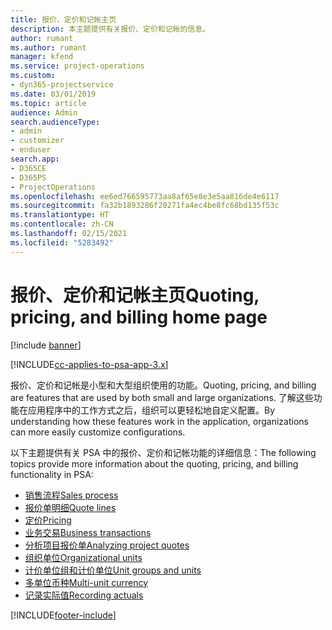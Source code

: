 ```yaml
---
title: 报价、定价和记帐主页
description: 本主题提供有关报价、定价和记帐的信息。
author: rumant
ms.author: rumant
manager: kfend
ms.service: project-operations
ms.custom:
- dyn365-projectservice
ms.date: 03/01/2019
ms.topic: article
audience: Admin
search.audienceType:
- admin
- customizer
- enduser
search.app:
- D365CE
- D365PS
- ProjectOperations
ms.openlocfilehash: ee6ed766595773aa8af65e8e3e5aa816de4e6117
ms.sourcegitcommit: fa32b1893286f20271fa4ec4be8fc68bd135f53c
ms.translationtype: HT
ms.contentlocale: zh-CN
ms.lasthandoff: 02/15/2021
ms.locfileid: "5283492"
---
```

# <a name="quoting-pricing-and-billing-home-page"></a><span data-ttu-id="c7aa1-103">报价、定价和记帐主页</span><span class="sxs-lookup"><span data-stu-id="c7aa1-103">Quoting, pricing, and billing home page</span></span>

[!include [banner](../includes/psa-now-project-operations.md)]

[!INCLUDE[cc-applies-to-psa-app-3.x](../includes/cc-applies-to-psa-app-3x.md)]

<span data-ttu-id="c7aa1-104">报价、定价和记帐是小型和大型组织使用的功能。</span><span class="sxs-lookup"><span data-stu-id="c7aa1-104">Quoting, pricing, and billing are features that are used by both small and large organizations.</span></span> <span data-ttu-id="c7aa1-105">了解这些功能在应用程序中的工作方式之后，组织可以更轻松地自定义配置。</span><span class="sxs-lookup"><span data-stu-id="c7aa1-105">By understanding how these features work in the application, organizations can more easily customize configurations.</span></span>

<span data-ttu-id="c7aa1-106">以下主题提供有关 PSA 中的报价、定价和记帐功能的详细信息：</span><span class="sxs-lookup"><span data-stu-id="c7aa1-106">The following topics provide more information about the quoting, pricing, and billing functionality in PSA:</span></span>

- [<span data-ttu-id="c7aa1-107">销售流程</span><span class="sxs-lookup"><span data-stu-id="c7aa1-107">Sales process</span></span>](basic-sales-process.md)
- [<span data-ttu-id="c7aa1-108">报价单明细</span><span class="sxs-lookup"><span data-stu-id="c7aa1-108">Quote lines</span></span>](basic-quote-lines.md)
- [<span data-ttu-id="c7aa1-109">定价</span><span class="sxs-lookup"><span data-stu-id="c7aa1-109">Pricing</span></span>](basic-pricing.md)
- [<span data-ttu-id="c7aa1-110">业务交易</span><span class="sxs-lookup"><span data-stu-id="c7aa1-110">Business transactions</span></span>](basic-business-transactions.md)
- [<span data-ttu-id="c7aa1-111">分析项目报价单</span><span class="sxs-lookup"><span data-stu-id="c7aa1-111">Analyzing project quotes</span></span>](basic-analyzing-quotes.md)
- [<span data-ttu-id="c7aa1-112">组织单位</span><span class="sxs-lookup"><span data-stu-id="c7aa1-112">Organizational units</span></span>](advanced-organizational.md)
- [<span data-ttu-id="c7aa1-113">计价单位组和计价单位</span><span class="sxs-lookup"><span data-stu-id="c7aa1-113">Unit groups and units</span></span>](advanced-units.md)
- [<span data-ttu-id="c7aa1-114">多单位币种</span><span class="sxs-lookup"><span data-stu-id="c7aa1-114">Multi-unit currency</span></span>](advanced-currency.md)
- [<span data-ttu-id="c7aa1-115">记录实际值</span><span class="sxs-lookup"><span data-stu-id="c7aa1-115">Recording actuals</span></span>](advanced-actuals.md)


[!INCLUDE[footer-include](../includes/footer-banner.md)]